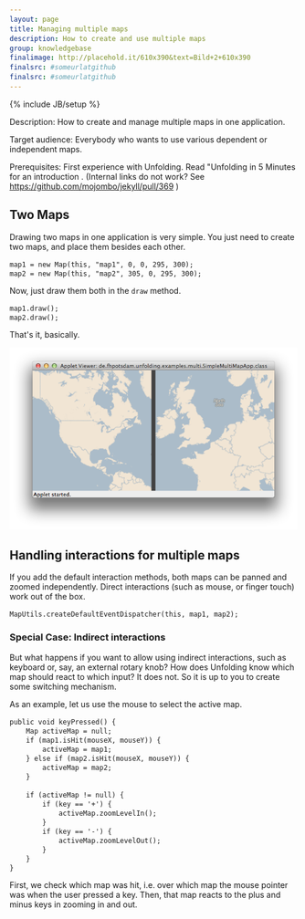 ```yaml
---
layout: page
title: Managing multiple maps
description: How to create and use multiple maps
group: knowledgebase
finalimage: http://placehold.it/610x390&text=Bild+2+610x390
finalsrc: #someurlatgithub
finalsrc: #someurlatgithub
---
```

{% include JB/setup %}

Description: How to create and manage multiple maps in one application.

Target audience: Everybody who wants to use various dependent or independent maps.

Prerequisites: First experience with Unfolding. Read "Unfolding in 5 Minutes for an introduction . (Internal links do not work? See https://github.com/mojombo/jekyll/pull/369 )

## Two Maps
Drawing two maps in one application is very simple. You just need to create two maps, and place them besides each other.

	map1 = new Map(this, "map1", 0, 0, 295, 300);
	map2 = new Map(this, "map2", 305, 0, 295, 300);
	
Now, just draw them both in the `draw` method.

	map1.draw();
	map2.draw();
	
That's it, basically.

![Two maps beside each other](/assets/images/multimap-simple.png)


## Handling interactions for multiple maps
If you add the default interaction methods, both maps can be panned and zoomed independently. Direct interactions (such as mouse, or finger touch) work out of the box.

	MapUtils.createDefaultEventDispatcher(this, map1, map2);

### Special Case: Indirect interactions

But what happens if you want to allow using indirect interactions, such as keyboard or, say, an external rotary knob? How does Unfolding know which map should react to which input? It does not. So it is up to you to create some switching mechanism.

As an example, let us use the mouse to select the active map.

	public void keyPressed() {
		Map activeMap = null;
		if (map1.isHit(mouseX, mouseY)) {
			activeMap = map1;
		} else if (map2.isHit(mouseX, mouseY)) {
			activeMap = map2;
		}

		if (activeMap != null) {
			if (key == '+') {
				activeMap.zoomLevelIn();
			}
			if (key == '-') {
				activeMap.zoomLevelOut();
			}
		}
	}
	
First, we check which map was hit, i.e. over which map the mouse pointer was when the user pressed a key. Then, that map reacts to the plus and minus keys in zooming in and out.